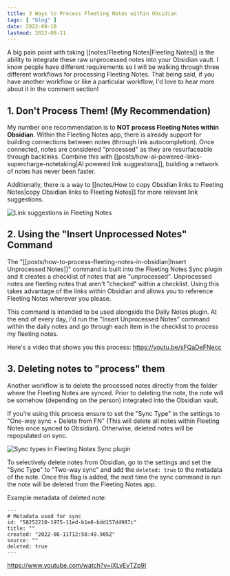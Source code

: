 ```yaml
---
title: 3 Ways to Process Fleeting Notes within Obsidian
tags: [ "blog" ]
date: 2022-08-10
lastmod: 2022-08-11
---
```

A big pain point with taking [[notes/Fleeting Notes|Fleeting Notes]] is the ability to integrate these raw unprocessed notes into your Obsidian vault. I know people have different requirements so I will be walking through three different workflows for processing Fleeting Notes. That being said, if you have another workflow or like a particular workflow, I'd love to hear more about it in the comment section!

## 1. Don't Process Them! (My Recommendation)
My number one recommendation is to **NOT process Fleeting Notes within Obsidian**. Within the Fleeting Notes app, there is already support for building connections between notes (through link autocompletion). Once connected, notes are considered "processed" as they are resurfaceable through backlinks. Combine this with [[posts/how-ai-powered-links-supercharge-notetaking|AI powered link suggestions]], building a network of notes has never been faster.

Additionally, there is a way to [[notes/How to copy Obsidian links to Fleeting Notes|copy Obsidian links to Fleeting Notes]] for more relevant link suggestions. 

![Link suggestions in Fleeting Notes](link-suggestion-fn.png)

## 2. Using the "Insert Unprocessed Notes" Command
The "[[posts/how-to-process-fleeting-notes-in-obsidian|Insert Unprocessed Notes]]" command is built into the Fleeting Notes Sync plugin and it creates a checklist of notes that are "unprocessed". Unprocessed notes are fleeting notes that aren't "checked" within a checklist. Using this takes advantage of the links within Obsidian and allows you to reference Fleeting Notes wherever you please.

This command is intended to be used alongside the Daily Notes plugin. At the end of every day, I'd run the "Insert Unprocessed Notes" command within the daily notes and go through each item in the checklist to process my fleeting notes.

Here's a video that shows you this process: https://youtu.be/sFQaDeFNecc

## 3. Deleting notes to "process" them
Another workflow is to delete the processed notes directly from the folder where the Fleeting Notes are synced. Prior to deleting the note, the note will be somehow (depending on the person) integrated into the Obsidian vault.

If you're using this process ensure to set the "Sync Type" in the settings to "One-way sync + Delete from FN" (This will delete all notes within Fleeting Notes once synced to Obsidian). Otherwise, deleted notes will be repopulated on sync.

![Sync types in Fleeting Notes Sync plugin](sync-types.png)

To selectively delete notes from Obsidian, go to the settings and set the "Sync Type" to "Two-way sync" and add the  `deleted: true`  to the metadata of the note. Once this flag is added, the next time the sync command is run the note will be deleted from the Fleeting Notes app.

Example metadata of deleted note:
```
---
# Metadata used for sync
id: "58252210-1975-11ed-b1e8-bdd157d4987c"
title: ""
created: "2022-08-11T12:58:49.905Z"
source: ""
deleted: true
---
```

https://www.youtube.com/watch?v=iXLyEvTZp9I

